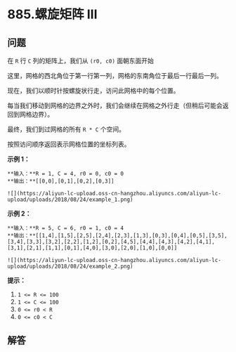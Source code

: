 # 885.螺旋矩阵 III

## 问题

在 `R` 行 `C` 列的矩阵上，我们从 `(r0, c0)` 面朝东面开始

这里，网格的西北角位于第一行第一列，网格的东南角位于最后一行最后一列。

现在，我们以顺时针按螺旋状行走，访问此网格中的每个位置。

每当我们移动到网格的边界之外时，我们会继续在网格之外行走（但稍后可能会返回到网格边界）。

最终，我们到过网格的所有 `R * C` 个空间。

按照访问顺序返回表示网格位置的坐标列表。

**示例 1：**

```
**输入：**R = 1, C = 4, r0 = 0, c0 = 0
**输出：**[[0,0],[0,1],[0,2],[0,3]]

![](https://aliyun-lc-upload.oss-cn-hangzhou.aliyuncs.com/aliyun-lc-upload/uploads/2018/08/24/example_1.png)

```

**示例 2：**

```
**输入：**R = 5, C = 6, r0 = 1, c0 = 4
**输出：**[[1,4],[1,5],[2,5],[2,4],[2,3],[1,3],[0,3],[0,4],[0,5],[3,5],[3,4],[3,3],[3,2],[2,2],[1,2],[0,2],[4,5],[4,4],[4,3],[4,2],[4,1],[3,1],[2,1],[1,1],[0,1],[4,0],[3,0],[2,0],[1,0],[0,0]]

![](https://aliyun-lc-upload.oss-cn-hangzhou.aliyuncs.com/aliyun-lc-upload/uploads/2018/08/24/example_2.png)

```

**提示：**

1. `1 <= R <= 100`
2. `1 <= C <= 100`
3. `0 <= r0 < R`
4. `0 <= c0 < C`



## 解答

